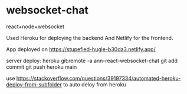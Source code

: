 # websocket-chat
react+node+websocket

Used Heroku for deploying the backend
And Netlify for the frontend. 

App deployed on https://stupefied-hugle-b30da3.netlify.app/

server deploy:
heroku git:remote -a ann-react-websocket-chat
git add commit
git push heroku main

use https://stackoverflow.com/questions/39197334/automated-heroku-deploy-from-subfolder to auto deloy from heroku
